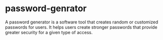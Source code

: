 # password-genrator
A password generator is a software tool that creates random or customized passwords for users. It helps users create stronger passwords that provide greater security for a given type of access.
